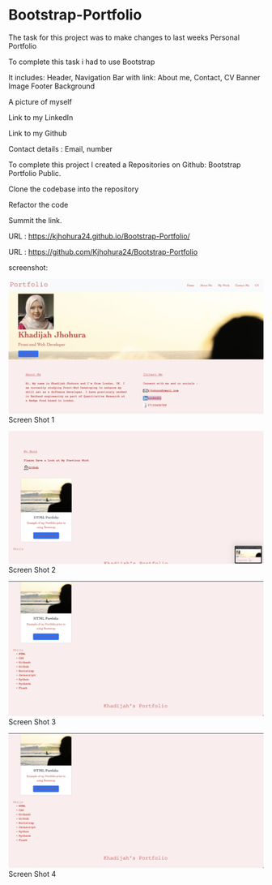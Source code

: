 # Bootstrap-Portfolio
The task for this project was to make changes to last weeks Personal Portfolio 

To complete this task i had to use Bootstrap 

It includes: Header, Navigation Bar with link: About me, Contact, CV Banner Image Footer Background

A picture of myself

Link to my LinkedIn

Link to my Github

Contact details : Email, number

To complete this project I created a Repositories on Github: Bootstrap Portfolio Public.

Clone the codebase into the repository

Refactor the code

Summit the link.

URL : https://kjhohura24.github.io/Bootstrap-Portfolio/

URL : https://github.com/Kjhohura24/Bootstrap-Portfolio 

screenshot: 
<p><img src="./images/Screenshot 1.png" >Screen Shot 1</p>
<p><img src="./images/Screenshot 2.png" >Screen Shot 2</p>
<p><img src="./images/Screenshot 3.png" >Screen Shot 3</p>
<p><img src="./images/Screenshot 3.png" >Screen Shot 4</p>
